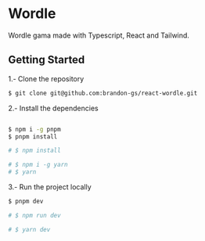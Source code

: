 # Wordle

Wordle gama made with Typescript, React and Tailwind.

## Getting Started

1.- Clone the repository

```bash
$ git clone git@github.com:brandon-gs/react-wordle.git
```

2.- Install the dependencies

```bash

$ npm i -g pnpm
$ pnpm install

# $ npm install

# $ npm i -g yarn
# $ yarn

```

3.- Run the project locally

```bash
$ pnpm dev

# $ npm run dev

# $ yarn dev
```
